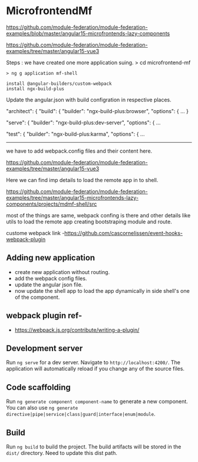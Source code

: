 # MicrofrontendMf


https://github.com/module-federation/module-federation-examples/blob/master/angular15-microfrontends-lazy-components

https://github.com/module-federation/module-federation-examples/tree/master/angular15-vue3

Steps : 
we have created one more application suing. 
    > cd microfrontend-mf
    
    > ng g application mf-shell

    install @angular-builders/custom-webpack
    install ngx-build-plus
    
Update the angular.json with build configration in respective places.


"architect": {
        "build": {
          "builder": "ngx-build-plus:browser",
          "options": {
          ...
}


 "serve": {
          "builder": "ngx-build-plus:dev-server",
          "options": {
          ...

 "test": {
          "builder": "ngx-build-plus:karma",
          "options": {
          ...

-----------------------------------------------------------------------------------------------------------------------------------------------------
we have to add webpack.config files and their content here.


https://github.com/module-federation/module-federation-examples/tree/master/angular15-vue3

Here we can find imp details to load the remote app in to shell.

https://github.com/module-federation/module-federation-examples/tree/master/angular15-microfrontends-lazy-components/projects/mdmf-shell/src

most of the things are same, webpack confing is there and other details like utils to load the remote app creating bootstraping module and route.

custome webpack link -https://github.com/cascornelissen/event-hooks-webpack-plugin
## Adding new application
- create new application without routing.
- add the webpack config files.
- update the angular json file.
- now update the shell app to load the app dynamically in side shell's one of the component.

## webpack plugin ref- 

- https://webpack.js.org/contribute/writing-a-plugin/

## Development server

Run `ng serve` for a dev server. Navigate to `http://localhost:4200/`. The application will automatically reload if you change any of the source files.

## Code scaffolding

Run `ng generate component component-name` to generate a new component. You can also use `ng generate directive|pipe|service|class|guard|interface|enum|module`.

## Build

Run `ng build` to build the project. The build artifacts will be stored in the `dist/` directory.
Need to update this dist path.






